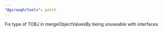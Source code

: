 ```yaml
---
"@giraugh/tools": patch
---
```


Fix type of TOBJ in mergeObjectValuesBy being unuseable with interfaces
